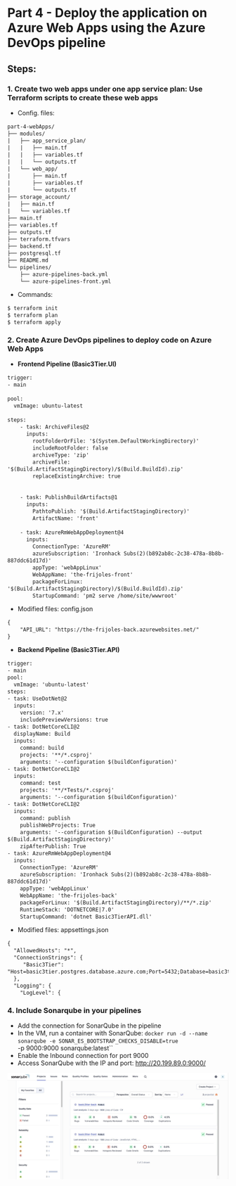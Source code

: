 # Part 4 - Deploy the application on Azure Web Apps using the Azure DevOps pipeline 

## Steps:

### 1. Create two web apps under one app service plan: Use Terraform scripts to create these web apps
- Config. files:
```
part-4-webApps/
├── modules/
|   ├── app_service_plan/
|   |   ├── main.tf
|   |   ├── variables.tf
|   |   └── outputs.tf
|   └── web_app/
|       ├── main.tf
|       ├── variables.tf
|       └── outputs.tf
├── storage_account/
|   ├── main.tf
|   └── variables.tf
├── main.tf
├── variables.tf
├── outputs.tf
├── terraform.tfvars
├── backend.tf
├── postgresql.tf
├── README.md
└── pipelines/
    ├── azure-pipelines-back.yml
    └── azure-pipelines-front.yml
```
- Commands: 
```
$ terraform init
$ terraform plan
$ terraform apply

```

### 2. Create Azure DevOps pipelines to deploy code on Azure Web Apps 

- **Frontend Pipeline (Basic3Tier.UI)**
```
trigger:
- main

pool:
  vmImage: ubuntu-latest

steps:
    - task: ArchiveFiles@2
      inputs:
        rootFolderOrFile: '$(System.DefaultWorkingDirectory)'
        includeRootFolder: false
        archiveType: 'zip'
        archiveFile: '$(Build.ArtifactStagingDirectory)/$(Build.BuildId).zip'
        replaceExistingArchive: true


    - task: PublishBuildArtifacts@1
      inputs:
        PathtoPublish: '$(Build.ArtifactStagingDirectory)'
        ArtifactName: 'front'

    - task: AzureRmWebAppDeployment@4
      inputs:
        ConnectionType: 'AzureRM'
        azureSubscription: 'Ironhack Subs(2)(b892ab8c-2c38-478a-8b8b-887ddc61d17d)'
        appType: 'webAppLinux'
        WebAppName: 'the-frijoles-front' 
        packageForLinux: '$(Build.ArtifactStagingDirectory)/$(Build.BuildId).zip'
        StartupCommand: 'pm2 serve /home/site/wwwroot'
```
* Modified files: config.json
```
{
    "API_URL": "https://the-frijoles-back.azurewebsites.net/"
}
```


- **Backend Pipeline (Basic3Tier.API)**

```
trigger:
- main
pool:
  vmImage: 'ubuntu-latest'
steps:
- task: UseDotNet@2
  inputs:
    version: '7.x'
    includePreviewVersions: true
- task: DotNetCoreCLI@2
  displayName: Build
  inputs:
    command: build
    projects: '**/*.csproj'
    arguments: '--configuration $(buildConfiguration)' 
- task: DotNetCoreCLI@2
  inputs:
    command: test
    projects: '**/*Tests/*.csproj'
    arguments: '--configuration $(buildConfiguration)'
- task: DotNetCoreCLI@2
  inputs:
    command: publish
    publishWebProjects: True
    arguments: '--configuration $(BuildConfiguration) --output $(Build.ArtifactStagingDirectory)'
    zipAfterPublish: True
- task: AzureRmWebAppDeployment@4
  inputs:
    ConnectionType: 'AzureRM'
    azureSubscription: 'Ironhack Subs(2)(b892ab8c-2c38-478a-8b8b-887ddc61d17d)'
    appType: 'webAppLinux'
    WebAppName: 'the-frijoles-back'
    packageForLinux: '$(Build.ArtifactStagingDirectory)/**/*.zip'
    RuntimeStack: 'DOTNETCORE|7.0'
    StartupCommand: 'dotnet Basic3TierAPI.dll'

```
* Modified files: appsettings.json
```
{
  "AllowedHosts": "*",
  "ConnectionStrings": {
     "Basic3Tier": "Host=basic3tier.postgres.database.azure.com;Port=5432;Database=basic3tier;Username=postgres;Password=PASSWORD?"
  },
  "Logging": {
    "LogLevel": {
```

### 4. Include Sonarqube in your pipelines
- Add the connection for SonarQube in the pipeline
- In the VM, run a container with SonarQube: `docker run -d --name sonarqube -e SONAR_ES_BOOTSTRAP_CHECKS_DISABLE=true`  
-p 9000:9000 sonarqube:latest``
- Enable the Inbound connection for port 9000
- Access SonarQube with the IP and port: http://20.199.89.0:9000/


![SONARQUBE](./assets/p-4-sonarq.jpeg )

 

<!-- 

terraform plan -out webApp
terraform apply webApp

Run pipelines on dev.azure portal

Front pipeline:
trigger:
- main

pool:
  vmImage: ubuntu-latest

steps:
    - task: ArchiveFiles@2
      inputs:
        rootFolderOrFile: '$(System.DefaultWorkingDirectory)'
        includeRootFolder: false
        archiveType: 'zip'
        archiveFile: '$(Build.ArtifactStagingDirectory)/$(Build.BuildId).zip'
        replaceExistingArchive: true


    - task: PublishBuildArtifacts@1
      inputs:
        PathtoPublish: '$(Build.ArtifactStagingDirectory)'
        ArtifactName: 'front'

    - task: AzureRmWebAppDeployment@4
      inputs:
        ConnectionType: 'AzureRM'
        azureSubscription: 'Ironhack Subs(2)(b892ab8c-2c38-478a-8b8b-887ddc61d17d)'
        appType: 'webAppLinux'
        WebAppName: 'the-frijoles-front' 
        packageForLinux: '$(Build.ArtifactStagingDirectory)/$(Build.BuildId).zip'
        StartupCommand: 'pm2 serve /home/site/wwwroot'



Back pipeline:

trigger:
- main
pool:
  vmImage: 'ubuntu-latest'
steps:
- task: UseDotNet@2
  inputs:
    version: '7.x'
    includePreviewVersions: true
- task: DotNetCoreCLI@2
  displayName: Build
  inputs:
    command: build
    projects: '**/*.csproj'
    arguments: '--configuration $(buildConfiguration)' 
- task: DotNetCoreCLI@2
  inputs:
    command: test
    projects: '**/*Tests/*.csproj'
    arguments: '--configuration $(buildConfiguration)'
- task: DotNetCoreCLI@2
  inputs:
    command: publish
    publishWebProjects: True
    arguments: '--configuration $(BuildConfiguration) --output $(Build.ArtifactStagingDirectory)'
    zipAfterPublish: True
- task: AzureRmWebAppDeployment@4
  inputs:
    ConnectionType: 'AzureRM'
    azureSubscription: 'Ironhack Subs(2)(b892ab8c-2c38-478a-8b8b-887ddc61d17d)'
    appType: 'webAppLinux'
    WebAppName: 'the-frijoles-back'
    packageForLinux: '$(Build.ArtifactStagingDirectory)/**/*.zip'
    RuntimeStack: 'DOTNETCORE|7.0'
    StartupCommand: 'dotnet Basic3TierAPI.dll' -->
 
